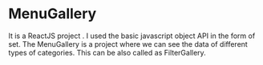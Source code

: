 # MenuGallery
It is a ReactJS project . I used the basic javascript object API in the form of set. The MenuGallery is a project where we can see the data of different types of categories. This can be also called as FilterGallery.
